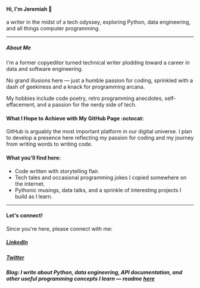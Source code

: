 #### Hi, I'm Jeremiah 🐼

a writer in the midst of a tech odyssey, exploring Python, data engineering, and all things computer programming.

---

##### About Me

I'm a former copyeditor turned technical writer plodding toward a career in data and software engineering. 

No grand illusions here — just a humble passion for coding, sprinkled with a dash of geekiness and a knack for programming arcana.

My hobbies include code poetry, retro programming anecdotes, self-effacement, and a passion for the nerdy side of tech.

#### What I Hope to Achieve with My GitHub Page :octocat:

GitHub is arguably the most important platform in our digital universe. I plan to develop a presence here reflecting my passion for coding and my journey from writing words to writing code. 

#### What you'll find here: 

* Code written with storytelling flair. 
* Tech tales and occasional programming jokes I copied somewhere on the internet.
* Pythonic musings, data talks, and a sprinkle of interesting projects I build as I learn.
---

#### Let's connect!

Since you're here, please connect with me:
##### [LinkedIn](https://www.linkedin.com/in/jeremiah-igrami/)
##### [Twitter](https://twitter.com/je_grami)
##### Blog: I write about Python, data engineering, API documentation, and other useful programming concepts I learn — readme [here](https://jegrami.hashnode.dev/)
 


 



